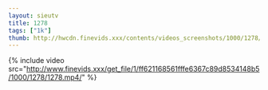 ```yaml
--- 
layout: sieutv
title: 1278
tags: ["1k"]
thumb: http://hwcdn.finevids.xxx/contents/videos_screenshots/1000/1278/preview.mp4.jpg
---
```

{% include video src="http://www.finevids.xxx/get_file/1/ff621168561fffe6367c89d8534148b5/1000/1278/1278.mp4/" %} 
